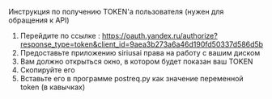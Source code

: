 Инструкция по получению TOKEN'а пользователя (нужен для обращения к API)
1) Перейдите по ссылке : https://oauth.yandex.ru/authorize?response_type=token&client_id=9aea3b273a6a46d190fd50337d586d5b
2) Предоставьте приложению siriusai права на работу с вашим диском
3) Вам должно открыться окно, в котором будет показан ваш TOKEN
4) Скопируйте его
5) Вставьте его в программе postreq.py как значение переменной token (в кавычках)
